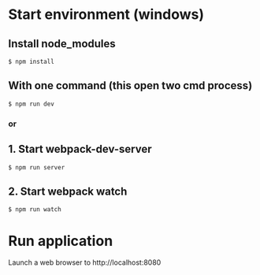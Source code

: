 # Start environment (windows)

## Install node_modules
`$ npm install`

## With one command (this open two cmd process)

`$ npm run dev`

### or

## 1. Start webpack-dev-server

`$ npm run server`

## 2. Start webpack watch

`$ npm run watch`

# Run application

Launch a web browser to http://localhost:8080